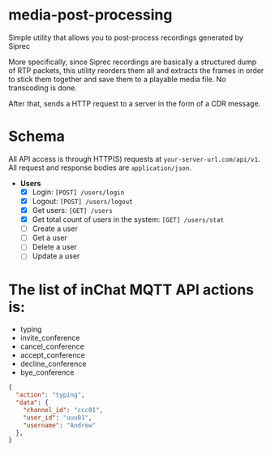 # media-post-processing
Simple utility that allows you to post-process recordings generated by Siprec 

More specifically, since Siprec recordings are basically a structured dump of RTP packets, this utility reorders them all and extracts the frames in order to stick them together and save them to a playable media file. No transcoding is done.

After that, sends a HTTP request to a server in the form of a CDR message.

# Schema

All API access is through HTTP(S) requests at `your-server-url.com/api/v1`.
All request and response bodies are `application/json`.

* **Users**
    - [x] Login: `[POST] /users/login`
    - [x] Logout: `[POST] /users/logout`
    - [x] Get users: `[GET] /users`
    - [x] Get total count of users in the system: `[GET] /users/stat`
    - [ ] Create a user
    - [ ] Get a user
    - [ ] Delete a user
    - [ ] Update a user
    
# The list of inChat MQTT API actions is:

* typing
* invite_conference
* cancel_conference
* accept_conference
* decline_conference
* bye_conference

```json
{
  "action": "typing",
  "data": {
    "channel_id": "ccc01",
    "user_id": "uuu01",
    "username": "Andrew"
  },
}
```
